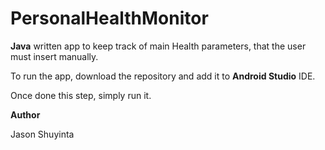 # PersonalHealthMonitor

**Java** written app to keep track of main Health parameters, that the user must insert manually. 

To run the app, download the repository and add it to **Android Studio** IDE. 

Once done this step, simply run it.

**Author**

Jason Shuyinta
